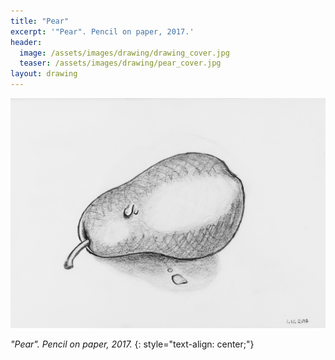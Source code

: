 ```yaml
---
title: "Pear"
excerpt: '"Pear". Pencil on paper, 2017.'
header:
  image: /assets/images/drawing/drawing_cover.jpg
  teaser: /assets/images/drawing/pear_cover.jpg
layout: drawing
---
```


![image-center](/assets/images/drawing/pear.jpg)

*"Pear". Pencil on paper, 2017.* 
{: style="text-align: center;"}
